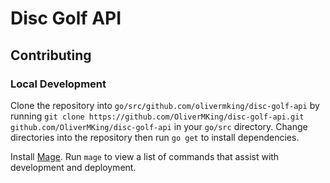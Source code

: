 # Disc Golf API

## Contributing 

### Local Development

Clone the repository into `go/src/github.com/olivermking/disc-golf-api` by running `git clone https://github.com/OliverMKing/disc-golf-api.git github.com/OliverMKing/disc-golf-api` in your `go/src` directory. Change directories into the repository then run `go get` to install dependencies.

Install [Mage](https://magefile.org/#installation). Run `mage` to view a list of commands that assist with development and deployment.